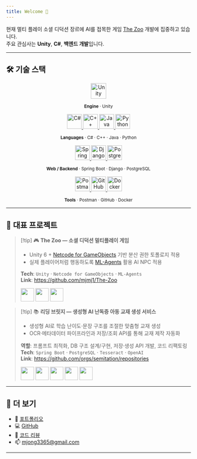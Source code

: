 ```yaml
---
title: Welcome 🐓
---
```

현재 멀티 플레이 소셜 디덕션 장르에 AI를 접목한 게임 [The Zoo](https://github.com/mjmj1/The-Zoo) 개발에 집중하고 있습니다.  
주요 관심사는 **Unity**, **C#**, **백엔드 개발**입니다.

---

## 🛠 기술 스택

<!-- Engine -->
<p align="center">
  <a href="https://unity.com" target="_blank" rel="noopener">
    <img src="https://cdn.jsdelivr.net/gh/devicons/devicon/icons/unity/unity-original.svg" alt="Unity" title="Unity" width="42" height="42" class="icon-invert"/>
  </a>
</p>
<p align="center"><sub><b>Engine</b> · Unity</sub></p>

<!-- Languages -->
<p align="center" style="margin-top:8px;">
  <a href="https://learn.microsoft.com/dotnet/csharp/" target="_blank" rel="noopener">
    <img src="https://cdn.jsdelivr.net/gh/devicons/devicon/icons/csharp/csharp-original.svg" alt="C#" title="C#" width="40" height="40"/>
  </a>
  <a href="https://isocpp.org" target="_blank" rel="noopener">
    <img src="https://cdn.jsdelivr.net/gh/devicons/devicon/icons/cplusplus/cplusplus-original.svg" alt="C++" title="C++" width="40" height="40"/>
  </a>
  <a href="https://www.java.com" target="_blank" rel="noopener">
    <img src="https://cdn.jsdelivr.net/gh/devicons/devicon/icons/java/java-original.svg" alt="Java" title="Java" width="40" height="40"/>
  </a>
  <a href="https://www.python.org" target="_blank" rel="noopener">
    <img src="https://cdn.jsdelivr.net/gh/devicons/devicon/icons/python/python-original.svg" alt="Python" title="Python" width="40" height="40"/>
  </a>
</p>
<p align="center"><sub><b>Languages</b> · C# · C++ · Java · Python</sub></p>

<!-- Web/Backend -->
<p align="center" style="margin-top:8px;">
  <a href="https://spring.io/projects/spring-boot" target="_blank" rel="noopener">
    <img src="https://cdn.jsdelivr.net/gh/devicons/devicon/icons/spring/spring-original.svg" alt="Spring Boot" title="Spring Boot" width="40" height="40"/>
  </a>
  <a href="https://www.djangoproject.com/" target="_blank" rel="noopener">
    <img src="https://cdn.jsdelivr.net/gh/devicons/devicon/icons/django/django-plain.svg" alt="Django" title="Django" width="40" height="40"/>
  </a>
  <a href="https://www.postgresql.org" target="_blank" rel="noopener">
    <img src="https://cdn.jsdelivr.net/gh/devicons/devicon/icons/postgresql/postgresql-original.svg" alt="PostgreSQL" title="PostgreSQL" width="40" height="40"/>
  </a>
</p>
<p align="center"><sub><b>Web / Backend</b> · Spring Boot · Django · PostgreSQL</sub></p>

<!-- Tools -->
<p align="center" style="margin-top:8px;">
  <a href="https://www.postman.com" target="_blank" rel="noopener">
    <img src="https://cdn.jsdelivr.net/gh/devicons/devicon/icons/postman/postman-original.svg" alt="Postman" title="Postman" width="40" height="40"/>
  </a>
  <a href="https://github.com" target="_blank" rel="noopener">
    <img src="https://cdn.jsdelivr.net/gh/devicons/devicon/icons/github/github-original.svg" alt="GitHub" title="GitHub" width="40" height="40" class="icon-invert"/>
  </a>
  <a href="https://www.docker.com" target="_blank" rel="noopener">
    <img src="https://cdn.jsdelivr.net/gh/devicons/devicon/icons/docker/docker-original.svg" alt="Docker" title="Docker" width="40" height="40"/>
  </a>
</p>
<p align="center"><sub><b>Tools</b> · Postman · GitHub · Docker</sub></p>

---

## 🚀 대표 프로젝트

> [!tip] 🎮 **The Zoo — 소셜 디덕션 멀티플레이 게임**  
> - Unity 6 + [Netcode for GameObjects](https://docs.unity3d.com/Manual/multiplayer.html) 기반 분산 권한 토폴로지 적용  
> - 실제 플레이어처럼 행동하도록 [ML-Agents](https://github.com/Unity-Technologies/ml-agents) 활용 AI NPC 적용  
>
> **Tech**: `Unity` · `Netcode for GameObjects` · `ML-Agents`  
> **Link**: https://github.com/mjmj1/The-Zoo  
>
> <p align="left">
>   <img src="https://cdn.jsdelivr.net/gh/devicons/devicon/icons/unity/unity-original.svg" width="36" height="36" class="icon-invert"/>
>   <img src="https://cdn.jsdelivr.net/gh/devicons/devicon/icons/csharp/csharp-original.svg" width="36" height="36"/>
>   <img src="https://cdn.jsdelivr.net/gh/devicons/devicon/icons/pytorch/pytorch-original.svg" width="36" height="36"/>
> </p>

> [!tip] 📚 **리딩 브릿지 — 생성형 AI 난독증 아동 교재 생성 서비스**  
> - 생성형 AI로 학습 난이도·문장 구조를 조절한 맞춤형 교재 생성  
> - OCR·메타데이터 파이프라인과 저장/조회 API를 통해 교재 제작 자동화  
>
> **역할**: 프롬프트 최적화, DB 구조 설계/구현, 저장·생성 API 개발, 코드 리팩토링  
> **Tech**: `Spring Boot` · `PostgreSQL` · `Tesseract` · `OpenAI`  
> **Link**: https://github.com/orgs/semitation/repositories  
>
> <p align="left">
>   <img src="https://cdn.jsdelivr.net/gh/devicons/devicon/icons/java/java-original.svg" width="36" height="36"/>
>   <img src="https://cdn.jsdelivr.net/gh/devicons/devicon/icons/spring/spring-original.svg" width="36" height="36"/>
>   <img src="https://cdn.jsdelivr.net/gh/devicons/devicon/icons/postgresql/postgresql-original.svg" width="36" height="36"/>
>   <img src="https://cdn.simpleicons.org/openai/412991" width="36" height="36"/>
>   <img src="https://cdn.jsdelivr.net/gh/devicons/devicon/icons/github/github-original.svg" width="36" height="36" class="icon-invert"/>
> </p>

---

## 📎 더 보기
- 📂 [포트폴리오](Portfolio.md)  
- 💻 [GitHub](https://github.com/mjmj1)  
- 📝 [코드 리뷰](./review/)  
- 📫 mjong3365@gmail.com

---

<!-- 다크모드 대응: 검은색 로고를 흰색으로 반전 -->
<style>
  html[data-theme="dark"] img.icon-invert {
    filter: invert(1) hue-rotate(180deg) brightness(1.1) contrast(1.05);
  }
</style>
